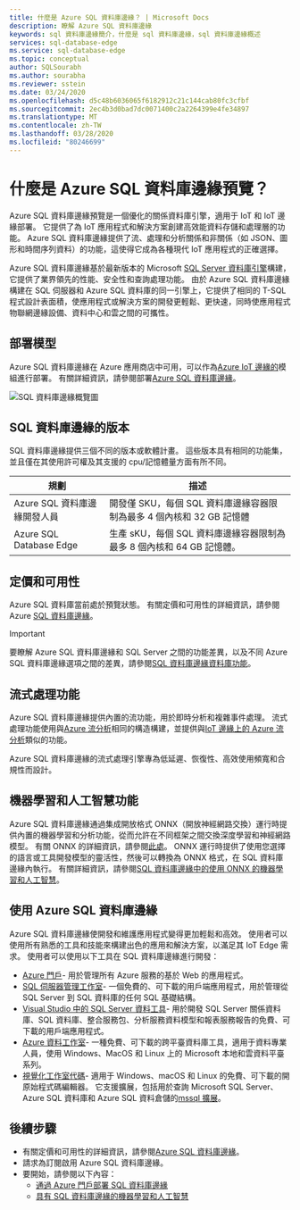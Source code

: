 ```yaml
---
title: 什麼是 Azure SQL 資料庫邊緣？ | Microsoft Docs
description: 瞭解 Azure SQL 資料庫邊緣
keywords: sql 資料庫邊緣簡介，什麼是 sql 資料庫邊緣，sql 資料庫邊緣概述
services: sql-database-edge
ms.service: sql-database-edge
ms.topic: conceptual
author: SQLSourabh
ms.author: sourabha
ms.reviewer: sstein
ms.date: 03/24/2020
ms.openlocfilehash: d5c48b6036065f6182912c21c144cab80fc3cfbf
ms.sourcegitcommit: 2ec4b3d0bad7dc0071400c2a2264399e4fe34897
ms.translationtype: MT
ms.contentlocale: zh-TW
ms.lasthandoff: 03/28/2020
ms.locfileid: "80246699"
---
```

# <a name="what-is-azure-sql-database-edge-preview"></a>什麼是 Azure SQL 資料庫邊緣預覽？

Azure SQL 資料庫邊緣預覽是一個優化的關係資料庫引擎，適用于 IoT 和 IoT 邊緣部署。 它提供了為 IoT 應用程式和解決方案創建高效能資料存儲和處理層的功能。 Azure SQL 資料庫邊緣提供了流、處理和分析關係和非關係（如 JSON、圖形和時間序列資料）的功能，這使得它成為各種現代 IoT 應用程式的正確選擇。

Azure SQL 資料庫邊緣基於最新版本的 Microsoft [SQL Server 資料庫引擎](/sql/sql-server/sql-server-technical-documentation?toc=/azure/sql-database-edge/toc.json)構建，它提供了業界領先的性能、安全性和查詢處理功能。 由於 Azure SQL 資料庫邊緣構建在 SQL 伺服器和 Azure SQL 資料庫的同一引擎上，它提供了相同的 T-SQL 程式設計表面積，使應用程式或解決方案的開發更輕鬆、更快速，同時使應用程式物聯網邊緣設備、資料中心和雲之間的可攜性。

## <a name="deployment-models"></a>部署模型

Azure SQL 資料庫邊緣在 Azure 應用商店中可用，可以作為[Azure IoT 邊緣的](../iot-edge/about-iot-edge.md)模組進行部署。 有關詳細資訊，請參閱部署[Azure SQL 資料庫邊緣](deploy-portal.md)。<br>

![SQL 資料庫邊緣概覽圖](media/overview/overview.png)

## <a name="editions-of-sql-database-edge"></a>SQL 資料庫邊緣的版本

SQL 資料庫邊緣提供三個不同的版本或軟體計畫。 這些版本具有相同的功能集，並且僅在其使用許可權及其支援的 cpu/記憶體量方面有所不同。

   |**規劃**  |**描述**  |
   |---------|---------|
   |Azure SQL 資料庫邊緣開發人員  |  開發僅 SKU，每個 SQL 資料庫邊緣容器限制為最多 4 個內核和 32 GB 記憶體  |
   |Azure SQL Database Edge    |  生產 sKU，每個 SQL 資料庫邊緣容器限制為最多 8 個內核和 64 GB 記憶體。 |

## <a name="pricing-and-availability"></a>定價和可用性

Azure SQL 資料庫當前處於預覽狀態。 有關定價和可用性的詳細資訊，請參閱 Azure [SQL 資料庫邊緣](https://azure.microsoft.com/services/sql-database-edge/)。

> [!IMPORTANT]
> 要瞭解 Azure SQL 資料庫邊緣和 SQL Server 之間的功能差異，以及不同 Azure SQL 資料庫邊緣選項之間的差異，請參閱[SQL 資料庫邊緣資料庫功能](https://azure.microsoft.com/services/sql-database-edge/)。

## <a name="streaming-capabilities"></a>流式處理功能  

Azure SQL 資料庫邊緣提供內置的流功能，用於即時分析和複雜事件處理。 流式處理功能使用與[Azure 流分析](../stream-analytics/stream-analytics-introduction.md)相同的構造構建，並提供與[IoT 邊緣上的 Azure 流分析](../stream-analytics/stream-analytics-edge.md)類似的功能。

Azure SQL 資料庫邊緣的流式處理引擎專為低延遲、恢復性、高效使用頻寬和合規性而設計。

## <a name="machine-learning-and-artificial-intelligence-capabilities"></a>機器學習和人工智慧功能

Azure SQL 資料庫邊緣通過集成開放格式 ONNX（開放神經網路交換）運行時提供內置的機器學習和分析功能，從而允許在不同框架之間交換深度學習和神經網路模型。 有關 ONNX 的詳細資訊，請參閱[此處](https://onnx.ai/)。 ONNX 運行時提供了使用您選擇的語言或工具開發模型的靈活性，然後可以轉換為 ONNX 格式，在 SQL 資料庫邊緣內執行。 有關詳細資訊，請參閱[SQL 資料庫邊緣中的使用 ONNX 的機器學習和人工智慧](onnx-overview.md)。

## <a name="working-with-azure-sql-database-edge"></a>使用 Azure SQL 資料庫邊緣

Azure SQL 資料庫邊緣使開發和維護應用程式變得更加輕鬆和高效。 使用者可以使用所有熟悉的工具和技能來構建出色的應用和解決方案，以滿足其 IoT Edge 需求。 使用者可以使用以下工具在 SQL 資料庫邊緣進行開發：

- [Azure 門戶](https://portal.azure.com/)- 用於管理所有 Azure 服務的基於 Web 的應用程式。
- [SQL 伺服器管理工作室](/sql/ssms/download-sql-server-management-studio-ssms/)- 一個免費的、可下載的用戶端應用程式，用於管理從 SQL Server 到 SQL 資料庫的任何 SQL 基礎結構。
- [Visual Studio 中的 SQL Server 資料工具](/sql/ssdt/download-sql-server-data-tools-ssdt/)- 用於開發 SQL Server 關係資料庫、SQL 資料庫、整合服務包、分析服務資料模型和報表服務報告的免費、可下載的用戶端應用程式。
- [Azure 資料工作室](/sql/azure-data-studio/what-is/)- 一種免費、可下載的跨平臺資料庫工具，適用于資料專業人員，使用 Windows、MacOS 和 Linux 上的 Microsoft 本地和雲資料平臺系列。
- [視覺化工作室代碼](https://code.visualstudio.com/docs)- 適用于 Windows、macOS 和 Linux 的免費、可下載的開原始程式碼編輯器。 它支援擴展，包括用於查詢 Microsoft SQL Server、Azure SQL 資料庫和 Azure SQL 資料倉儲的[mssql 擴展](https://aka.ms/mssql-marketplace)。


## <a name="next-steps"></a>後續步驟

- 有關定價和可用性的詳細資訊，請參閱[Azure SQL 資料庫邊緣](https://azure.microsoft.com/services/sql-database-edge/)。
- 請求為訂閱啟用 Azure SQL 資料庫邊緣。
- 要開始，請參閱以下內容：
  - [通過 Azure 門戶部署 SQL 資料庫邊緣](deploy-portal.md)
  - [具有 SQL 資料庫邊緣的機器學習和人工智慧](onnx-overview.md)
